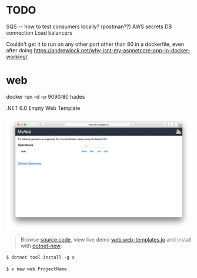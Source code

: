 # TODO

SQS -- how to test consumers locally? (postman??)
AWS secrets
DB connection
Load balancers


Couldn't get it to run on any other port other than 80 in a dockerfile, even after doing https://andrewlock.net/why-isnt-my-aspnetcore-app-in-docker-working/
# web

docker run -d -p 9090:80 hades

.NET 6.0 Empty Web Template

[![](https://raw.githubusercontent.com/ServiceStack/Assets/master/csharp-templates/web.png)](http://web.web-templates.io/)

> Browse [source code](https://github.com/NetCoreTemplates/web), view live demo [web.web-templates.io](http://web.web-templates.io) and install with [dotnet-new](https://docs.servicestack.net/dotnet-new):

    $ dotnet tool install -g x

    $ x new web ProjectName

